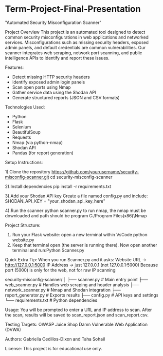 # Term-Project-Final-Presentation
"Automated Security Misconfiguration Scanner"

Project Overview
  This project is an automated tool designed to detect common security misconfigurations in web applications and networked services. Misconfigurations such as missing security headers, exposed admin panels, and default credentials are common vulnerabilities. Our scanner integrates web scraping, network port scanning, and public intelligence APIs to identify and report these issues.

Features:
- Detect missing HTTP security headers
- Identify exposed admin login panels
- Scan open ports using Nmap
- Gather service data using the Shodan API
- Generate structured reports (JSON and CSV formats)

Technologies Used:
- Python
- Flask
- Selenium
- BeautifulSoup
- Requests
- Nmap (via python-nmap)
- Shodan API
- Pandas (for report generation)

Setup Instructions:

  1).Clone the repository
    https://github.com/yourusername/security-misconfig-scanner.git
cd security-misconfig-scanner

  2).Install dependencies
    pip install -r requirements.txt
    
  3).Add your Shodan API key
    Create a file named config.py and include:
SHODAN_API_KEY = "your_shodan_api_key_here"

  4).Run the scanner
    python scanner.py
to run nmap, the nmap must be downloaded and path should be program C:/Program Files(x86)\Nmap

Project Structure:
1. Run your Flask website: open a new terminal within VsCode python website.py
2. Keep that terminal open (the server is running there). Now open another terminal and run:Python Scanner.py

Quick Extra Tip:
When you run Scanner.py and it asks:
Website URL → http://127.0.0.1:5000
IP Address → just 127.0.0.1 (not 127.0.0.1:5000)
Because port (5000) is only for the web, not for raw IP scanning

security-misconfig-scanner/
│
├── scanner.py              # Main entry point
├── web_scanner.py          # Handles web scraping and header analysis
├── network_scanner.py      # Nmap and Shodan integration
├── report_generator.py     # Exports results
├── config.py               # API keys and settings
└── requirements.txt        # Python dependencies


Usage:
You will be prompted to enter a URL and IP address to scan. After the scan, results will be saved to scan_report.json and scan_report.csv.

Testing Targets:
OWASP Juice Shop
Damn Vulnerable Web Application (DVWA)

Authors:
Gabriella Cedillos-Dixon and 
Taha Sohail

License:
This project is for educational use only.
